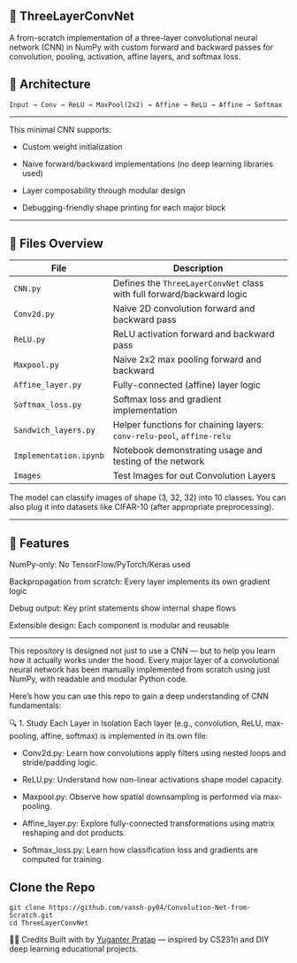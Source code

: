 ## 🧠 ThreeLayerConvNet

A from-scratch implementation of a three-layer convolutional neural network (CNN) in NumPy with custom forward and backward passes for convolution, pooling, activation, affine layers, and softmax loss.

## 🔧 Architecture

    Input → Conv → ReLU → MaxPool(2x2) → Affine → ReLU → Affine → Softmax
---

This minimal CNN supports:

* Custom weight initialization

* Naive forward/backward implementations (no deep learning libraries used)

* Layer composability through modular design

* Debugging-friendly shape printing for each major block

---

## 📁 Files Overview
| File                     | Description                                                            |
| ------------------------ | ---------------------------------------------------------------------- |
| `CNN.py`                 | Defines the `ThreeLayerConvNet` class with full forward/backward logic |
| `Conv2d.py`              | Naive 2D convolution forward and backward pass                         |
| `ReLU.py`                | ReLU activation forward and backward pass                              |
| `Maxpool.py`             | Naive 2x2 max pooling forward and backward                             |
| `Affine_layer.py`        | Fully-connected (affine) layer logic                                   |
| `Softmax_loss.py`        | Softmax loss and gradient implementation                               |
| `Sandwich_layers.py`     | Helper functions for chaining layers: `conv-relu-pool`, `affine-relu`  |
| `Implementation.ipynb` | Notebook demonstrating usage and testing of the network                |
| `Images`                 | Test Images for out Convolution Layers                                 |  

The model can classify images of shape (3, 32, 32) into 10 classes. You can also plug it into datasets like CIFAR-10 (after appropriate preprocessing).

---

## 📌 Features

NumPy-only: No TensorFlow/PyTorch/Keras used

Backpropagation from scratch: Every layer implements its own gradient logic

Debug output: Key print statements show internal shape flows

Extensible design: Each component is modular and reusable

---
This repository is designed not just to use a CNN — but to help you learn how it actually works under the hood. Every major layer of a convolutional neural network has been manually implemented from scratch using just NumPy, with readable and modular Python code.

Here’s how you can use this repo to gain a deep understanding of CNN fundamentals:

🔍 1. Study Each Layer in Isolation
Each layer (e.g., convolution, ReLU, max-pooling, affine, softmax) is implemented in its own file:

* Conv2d.py: Learn how convolutions apply filters using nested loops and stride/padding logic.

* ReLU.py: Understand how non-linear activations shape model capacity.

* Maxpool.py: Observe how spatial downsampling is performed via max-pooling.

* Affine_layer.py: Explore fully-connected transformations using matrix reshaping and dot products.

* Softmax_loss.py: Learn how classification loss and gradients are computed for training.

## Clone the Repo
    git clone https://github.com/vansh-py04/Convolution-Net-from-Scratch.git
    cd ThreeLayerConvNet

🙋‍♂️ Credits
Built with by [Yuganter Pratap](https://www.linkedin.com/in/yuganter-pratap-a3a719254/) — inspired by CS231n and DIY deep learning educational projects.
